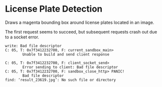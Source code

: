 # License Plate Detection

Draws a magenta bounding box around license plates located in an image.

The first request seems to succeed, but subsequent requests crash out due to a socket error.

```
write: Bad file descriptor
C: 05, T: 0x7f3412232700, F: current_sandbox_main>
        Unable to build and send client response

C: 05, T: 0x7f3412232700, F: client_socket_send>
        Error sending to client: Bad file descriptor
C: 05, T: 0x7f3412232700, F: sandbox_close_http> PANIC!
        Bad file descriptor
find: ‘result_23619.jpg’: No such file or directory
```
